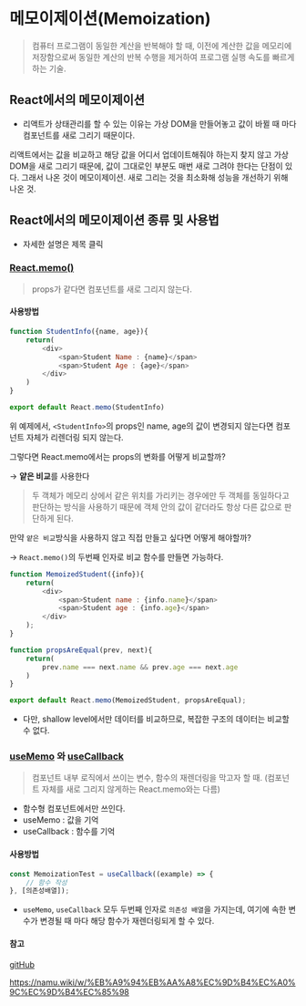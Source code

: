 # 메모이제이션(Memoization)
> 컴퓨터 프로그램이 동일한 계산을 반복해야 할 때, 이전에 계산한 값을 메모리에 저장함으로써 동일한 계산의 반복 수행을 제거하여 프로그램 실행 속도를 빠르게 하는 기술. 

## React에서의 메모이제이션
* 리액트가 상태관리를 할 수 있는 이유는 가상 DOM을 만들어놓고 값이 바뀔 때 마다 컴포넌트를 새로 그리기 때문이다.

리액트에서는 값을 비교하고 해당 값을 어디서 업데이트해줘야 하는지 찾지 않고 가상 DOM을 새로 그리기 때문에, 값이 그대로인 부분도 매번 새로 그려야 한다는 단점이 있다. 그래서 나온 것이 메모이제이션. 새로 그리는 것을 최소화해 성능을 개선하기 위해 나온 것.

## React에서의 메모이제이션 종류 및 사용법
* 자세한 설명은 제목 클릭
### [React.memo()](/React/React.memo.md)
> props가 같다면 컴포넌트를 새로 그리지 않는다.

#### 사용방법
```js
function StudentInfo({name, age}){
    return(
        <div>
            <span>Student Name : {name}</span>
            <span>Student Age : {age}</span>
        </div>
    )
}

export default React.memo(StudentInfo)
```
위 예제에서, `<StudentInfo>`의 props인 name, age의 값이 변경되지 않는다면 컴포넌트 자체가 리렌더링 되지 않는다.

그렇다면 React.memo에서는 props의 변화를 어떻게 비교할까?

&rarr; **얕은 비교**를 사용한다
> 두 객체가 메모리 상에서 같은 위치를 가리키는 경우에만 두 객체를 동일하다고 판단하는 방식을 사용하기 때문에 객체 안의 값이 같더라도 항상 다른 값으로 판단하게 된다.

만약 `얕은 비교`방식을 사용하지 않고 직접 만들고 싶다면 어떻게 해야할까?

&rarr; `React.memo()`의 두번째 인자로 비교 함수를 만들면 가능하다.

```js
function MemoizedStudent({info}){
    return(
        <div>
            <span>Student name : {info.name}</span>
            <span>Student age : {info.age}</span>
        </div>
    );
}

function propsAreEqual(prev, next){
    return(
        prev.name === next.name && prev.age === next.age
    )
}

export default React.memo(MemoizedStudent, propsAreEqual);
```
* 다만, shallow level에서만 데이터를 비교하므로, 복잡한 구조의 데이터는 비교할 수 없다.


### [useMemo](/React/useMemo.md) 와 [useCallback](/React/useCallback.md)
> 컴포넌트 내부 로직에서 쓰이는 변수, 함수의 재렌더링을 막고자 할 때. (컴포넌트 자체를 새로 그리지 않게하는 React.memo와는 다름)

* 함수형 컴포넌트에서만 쓰인다.
* useMemo : 값을 기억
* useCallback : 함수를 기억

#### 사용방법

```js
const MemoizationTest = useCallback((example) => {
    // 함수 작성
}, [의존성배열]);
```
* `useMemo`, `useCallback` 모두 두번째 인자로 `의존성 배열`을 가지는데, 여기에 속한 변수가 변경될 때 마다 해당 함수가 재렌더링되게 할 수 있다.


#### 참고
[gitHub](https://github.com/uu29/TIL/blob/main/%5BReactJS%5D%20%EB%A9%94%EB%AA%A8%EC%A0%9C%EC%9D%B4%EC%85%98%EC%9C%BC%EB%A1%9C%20%EB%A6%AC%EC%95%A1%ED%8A%B8%20%EC%84%B1%EB%8A%A5%EC%9D%84%20%EC%98%AC%EB%A0%A4%EB%B3%B4%EC%9E%90.md#%EB%A9%94%EB%AA%A8%EC%A0%9C%EC%9D%B4%EC%85%98memozation%EC%9D%B4%EB%9E%80)

https://namu.wiki/w/%EB%A9%94%EB%AA%A8%EC%9D%B4%EC%A0%9C%EC%9D%B4%EC%85%98